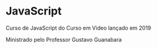 # JavaScript
 
Curso de JavaScript do Curso em Video lançado em 2019

Ministrado pelo Professor Gustavo Guanabara
